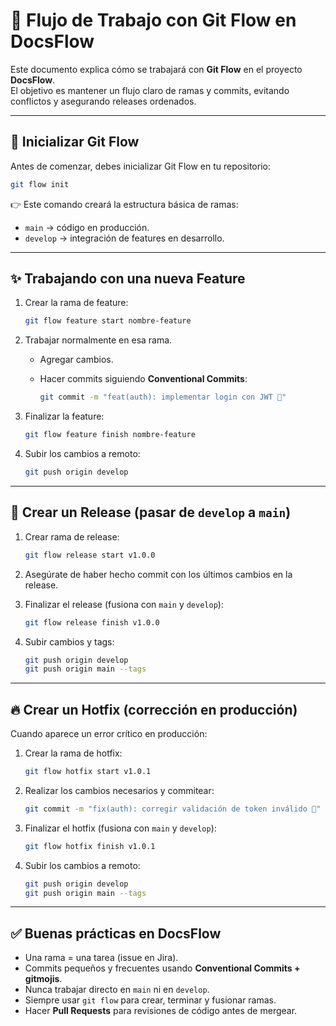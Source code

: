 # 🌳 Flujo de Trabajo con Git Flow en DocsFlow

Este documento explica cómo se trabajará con **Git Flow** en el proyecto **DocsFlow**.  
El objetivo es mantener un flujo claro de ramas y commits, evitando conflictos y asegurando releases ordenados.

---

## 🔧 Inicializar Git Flow

Antes de comenzar, debes inicializar Git Flow en tu repositorio:

```bash
git flow init
```

👉 Este comando creará la estructura básica de ramas:

- `main` → código en producción.  
- `develop` → integración de features en desarrollo.  

---

## ✨ Trabajando con una nueva Feature

1. Crear la rama de feature:

   ```bash
   git flow feature start nombre-feature
   ```

2. Trabajar normalmente en esa rama.  

   - Agregar cambios.  

   - Hacer commits siguiendo **Conventional Commits**:

     ```bash
     git commit -m "feat(auth): implementar login con JWT 🔑"
     ```

3. Finalizar la feature:

   ```bash
   git flow feature finish nombre-feature
   ```

4. Subir los cambios a remoto:

   ```bash
   git push origin develop
   ```

---

## 🚀 Crear un Release (pasar de `develop` a `main`)

1. Crear rama de release:

   ```bash
   git flow release start v1.0.0
   ```

2. Asegúrate de haber hecho commit con los últimos cambios en la release.  

3. Finalizar el release (fusiona con `main` y `develop`):

   ```bash
   git flow release finish v1.0.0
   ```

4. Subir cambios y tags:

   ```bash
   git push origin develop
   git push origin main --tags
   ```

---

## 🔥 Crear un Hotfix (corrección en producción)

Cuando aparece un error crítico en producción:

1. Crear la rama de hotfix:

   ```bash
   git flow hotfix start v1.0.1
   ```

2. Realizar los cambios necesarios y commitear:

   ```bash
   git commit -m "fix(auth): corregir validación de token inválido 🐛"
   ```

3. Finalizar el hotfix (fusiona con `main` y `develop`):

   ```bash
   git flow hotfix finish v1.0.1
   ```

4. Subir los cambios a remoto:

   ```bash
   git push origin develop
   git push origin main --tags
   ```

---

## ✅ Buenas prácticas en DocsFlow

- Una rama = una tarea (issue en Jira).  
- Commits pequeños y frecuentes usando **Conventional Commits + gitmojis**.  
- Nunca trabajar directo en `main` ni en `develop`.  
- Siempre usar `git flow` para crear, terminar y fusionar ramas.  
- Hacer **Pull Requests** para revisiones de código antes de mergear.  